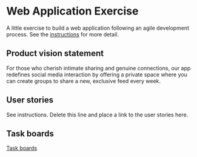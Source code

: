 # Web Application Exercise

A little exercise to build a web application following an agile development process. See the [instructions](instructions.md) for more detail.

## Product vision statement

For those who cherish intimate sharing and genuine connections, our app redefines social media interaction by offering a private space where you can create groups to share a new, exclusive feed every week.

## User stories

See instructions. Delete this line and place a link to the user stories here.

## Task boards

[Task boards](https://github.com/orgs/software-students-spring2024/projects/6)

